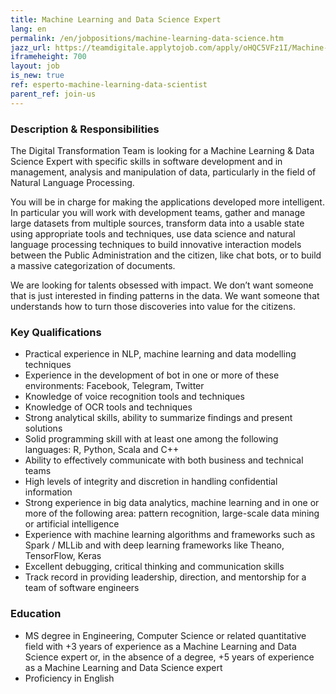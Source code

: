 ```yaml
---
title: Machine Learning and Data Science Expert 
lang: en
permalink: /en/jobpositions/machine-learning-data-science.htm
jazz_url: https://teamdigitale.applytojob.com/apply/oHQC5VFz1I/Machine-Learning-Data-Scientist
iframeheight: 700
layout: job
is_new: true
ref: esperto-machine-learning-data-scientist
parent_ref: join-us
---
```


### Description & Responsibilities
The Digital Transformation Team is looking for a Machine Learning & Data Science Expert with specific skills in software development and in management, analysis and manipulation of data, particularly in the field of Natural Language Processing. 

You will be in charge for making the applications developed more intelligent. In particular you will work with development teams, gather and manage large datasets from multiple sources, transform data into a usable state using appropriate tools and techniques, use data science and natural language processing techniques to build innovative interaction models between the Public Administration and the citizen, like chat bots, or to build a massive categorization of documents.


We are looking for talents obsessed with impact. We don’t want someone that is just interested in finding patterns in the data. We want someone that understands how to turn those discoveries into value for the citizens.



### Key Qualifications
- Practical experience in NLP, machine learning and data modelling techniques 
- Experience in the development of bot in one or more of these environments: Facebook, Telegram, Twitter
- Knowledge of voice recognition tools and techniques
- Knowledge of OCR tools and techniques
- Strong analytical skills, ability to summarize findings and present solutions
- Solid programming skill with at least one among the following languages: R, Python, Scala and C++
- Ability to effectively communicate with both business and technical teams
- High levels of integrity and discretion in handling confidential information
- Strong experience in big data analytics, machine learning and in one or more of the following area: pattern recognition, large-scale data mining or artificial intelligence
- Experience with machine learning algorithms and frameworks such as Spark / MLLib and with deep learning frameworks like Theano, TensorFlow, Keras 
- Excellent debugging, critical thinking and communication skills
- Track record in providing leadership, direction, and mentorship for a team of software engineers

### Education
- MS degree in Engineering, Computer Science or related quantitative field with +3 years of experience as a Machine Learning and Data Science expert or, in the absence of a degree, +5 years of experience as a Machine Learning and Data Science expert
- Proficiency in English

